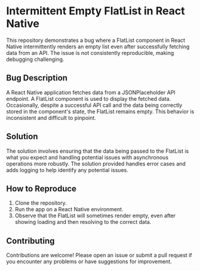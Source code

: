 # Intermittent Empty FlatList in React Native

This repository demonstrates a bug where a FlatList component in React Native intermittently renders an empty list even after successfully fetching data from an API. The issue is not consistently reproducible, making debugging challenging.

## Bug Description

A React Native application fetches data from a JSONPlaceholder API endpoint.  A FlatList component is used to display the fetched data. Occasionally, despite a successful API call and the data being correctly stored in the component's state, the FlatList remains empty.  This behavior is inconsistent and difficult to pinpoint.

## Solution

The solution involves ensuring that the data being passed to the FlatList is what you expect and handling potential issues with asynchronous operations more robustly.  The solution provided handles error cases and adds logging to help identify any potential issues. 

## How to Reproduce

1. Clone the repository.
2. Run the app on a React Native environment.
3. Observe that the FlatList will sometimes render empty, even after showing loading and then resolving to the correct data.

## Contributing

Contributions are welcome! Please open an issue or submit a pull request if you encounter any problems or have suggestions for improvement.